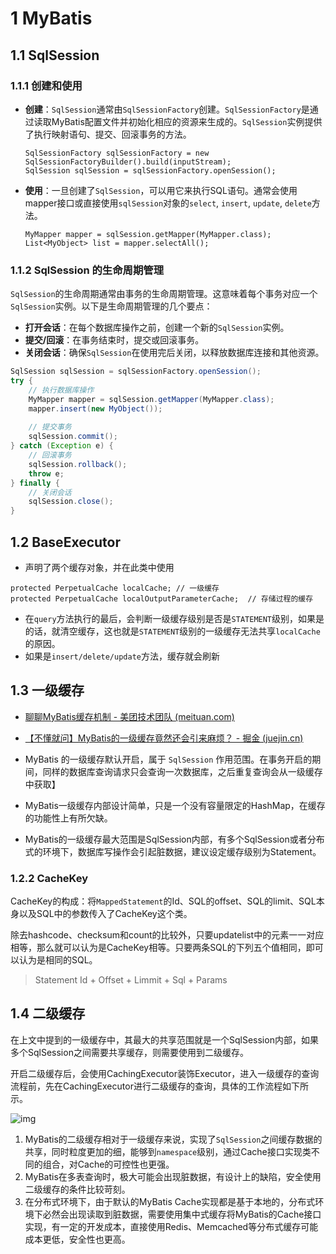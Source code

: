 # 1 MyBatis

## 1.1 SqlSession 

### 1.1.1 创建和使用

- **创建**：`SqlSession`通常由`SqlSessionFactory`创建。`SqlSessionFactory`是通过读取MyBatis配置文件并初始化相应的资源来生成的。`SqlSession`实例提供了执行映射语句、提交、回滚事务的方法。

  ```
  SqlSessionFactory sqlSessionFactory = new SqlSessionFactoryBuilder().build(inputStream);
  SqlSession sqlSession = sqlSessionFactory.openSession();
  ```

- **使用**：一旦创建了`SqlSession`，可以用它来执行SQL语句。通常会使用mapper接口或直接使用`sqlSession`对象的`select`, `insert`, `update`, `delete`方法。

  ```
  MyMapper mapper = sqlSession.getMapper(MyMapper.class);
  List<MyObject> list = mapper.selectAll();
  ```

### 1.1.2 SqlSession 的生命周期管理

`SqlSession`的生命周期通常由事务的生命周期管理。这意味着每个事务对应一个`SqlSession`实例。以下是生命周期管理的几个要点：

- **打开会话**：在每个数据库操作之前，创建一个新的`SqlSession`实例。
- **提交/回滚**：在事务结束时，提交或回滚事务。
- **关闭会话**：确保`SqlSession`在使用完后关闭，以释放数据库连接和其他资源。

```java
SqlSession sqlSession = sqlSessionFactory.openSession();
try {
    // 执行数据库操作
    MyMapper mapper = sqlSession.getMapper(MyMapper.class);
    mapper.insert(new MyObject());
    
    // 提交事务
    sqlSession.commit();
} catch (Exception e) {
    // 回滚事务
    sqlSession.rollback();
    throw e;
} finally {
    // 关闭会话
    sqlSession.close();
}

```

## 1.2 BaseExecutor

* 声明了两个缓存对象，并在此类中使用

```
protected PerpetualCache localCache; // 一级缓存
protected PerpetualCache localOutputParameterCache;  // 存储过程的缓存
```

* 在`query`方法执行的最后，会判断一级缓存级别是否是`STATEMENT`级别，如果是的话，就清空缓存，这也就是`STATEMENT`级别的一级缓存无法共享`localCache`的原因。
* 如果是`insert/delete/update`方法，缓存就会刷新

## 1.3 一级缓存

* [聊聊MyBatis缓存机制 - 美团技术团队 (meituan.com)](https://tech.meituan.com/2018/01/19/mybatis-cache.html)
* [【不懂就问】MyBatis的一级缓存竟然还会引来麻烦？ - 掘金 (juejin.cn)](https://juejin.cn/post/6844904201244377095)



* MyBatis 的一级缓存默认开启，属于 `SqlSession` 作用范围。在事务开启的期间，同样的数据库查询请求只会查询一次数据库，之后重复查询会从一级缓存中获取】
* MyBatis一级缓存内部设计简单，只是一个没有容量限定的HashMap，在缓存的功能性上有所欠缺。
* MyBatis的一级缓存最大范围是SqlSession内部，有多个SqlSession或者分布式的环境下，数据库写操作会引起脏数据，建议设定缓存级别为Statement。



### 1.2.2 CacheKey

CacheKey的构成：将`MappedStatement`的Id、SQL的offset、SQL的limit、SQL本身以及SQL中的参数传入了CacheKey这个类。

除去hashcode、checksum和count的比较外，只要updatelist中的元素一一对应相等，那么就可以认为是CacheKey相等。只要两条SQL的下列五个值相同，即可以认为是相同的SQL。

> Statement Id + Offset + Limmit + Sql + Params

## 1.4 二级缓存

在上文中提到的一级缓存中，其最大的共享范围就是一个SqlSession内部，如果多个SqlSession之间需要共享缓存，则需要使用到二级缓存。

开启二级缓存后，会使用CachingExecutor装饰Executor，进入一级缓存的查询流程前，先在CachingExecutor进行二级缓存的查询，具体的工作流程如下所示。

![img](https://awps-assets.meituan.net/mit-x/blog-images-bundle-2018a/28399eba.png)

1. MyBatis的二级缓存相对于一级缓存来说，实现了`SqlSession`之间缓存数据的共享，同时粒度更加的细，能够到`namespace`级别，通过Cache接口实现类不同的组合，对Cache的可控性也更强。
2. MyBatis在多表查询时，极大可能会出现脏数据，有设计上的缺陷，安全使用二级缓存的条件比较苛刻。
3. 在分布式环境下，由于默认的MyBatis Cache实现都是基于本地的，分布式环境下必然会出现读取到脏数据，需要使用集中式缓存将MyBatis的Cache接口实现，有一定的开发成本，直接使用Redis、Memcached等分布式缓存可能成本更低，安全性也更高。
